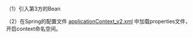 （1）引入第3方的Bean

（2）在Spring的配置文件 [applicationContext_v2.xml](src%2Fmain%2Fresources%2FapplicationContext_v2.xml) 中加载properties文件，开启context命名空间。
